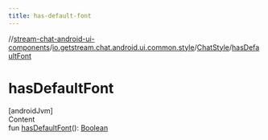 ```yaml
---
title: has-default-font
---
```

//[stream-chat-android-ui-components](../../../index.md)/[io.getstream.chat.android.ui.common.style](../index.md)/[ChatStyle](index.md)/[hasDefaultFont](hasDefaultFont.md)



# hasDefaultFont  
[androidJvm]  
Content  
fun [hasDefaultFont](hasDefaultFont.md)(): [Boolean](https://kotlinlang.org/api/latest/jvm/stdlib/kotlin/-boolean/index.html)  



